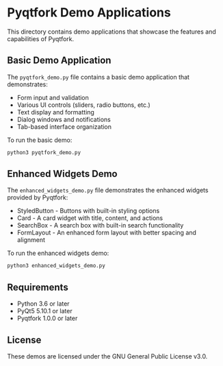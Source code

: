 # Pyqtfork Demo Applications

This directory contains demo applications that showcase the features and capabilities of Pyqtfork.

## Basic Demo Application

The `pyqtfork_demo.py` file contains a basic demo application that demonstrates:

- Form input and validation
- Various UI controls (sliders, radio buttons, etc.)
- Text display and formatting
- Dialog windows and notifications
- Tab-based interface organization

To run the basic demo:

```bash
python3 pyqtfork_demo.py
```

## Enhanced Widgets Demo

The `enhanced_widgets_demo.py` file demonstrates the enhanced widgets provided by Pyqtfork:

- StyledButton - Buttons with built-in styling options
- Card - A card widget with title, content, and actions
- SearchBox - A search box with built-in search functionality
- FormLayout - An enhanced form layout with better spacing and alignment

To run the enhanced widgets demo:

```bash
python3 enhanced_widgets_demo.py
```

## Requirements

- Python 3.6 or later
- PyQt5 5.10.1 or later
- Pyqtfork 1.0.0 or later

## License

These demos are licensed under the GNU General Public License v3.0.